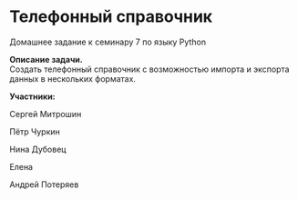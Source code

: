 # **Телефонный справочник**

Домашнее задание к семинару 7 по языку Python

**Описание задачи.**  
Создать телефонный справочник с возможностью импорта и экспорта данных в нескольких форматах.

**Участники:**

Сергей Митрошин

Пётр Чуркин

Нина Дубовец

Елена

Андрей Потеряев

